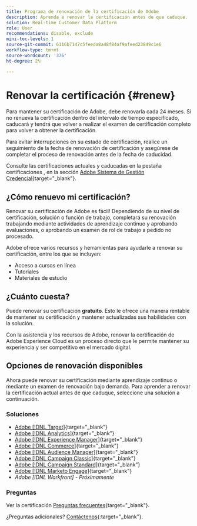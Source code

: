 ```yaml
---
title: Programa de renovación de la certificación de Adobe
description: Aprenda a renovar la certificación antes de que caduque.
solution: Real-time Customer Data Platform
role: User
recommendations: disable, exclude
mini-toc-levels: 1
source-git-commit: 6116b7147c5feeda8a48f84af9afeed23849c1e6
workflow-type: tm+mt
source-wordcount: '376'
ht-degree: 2%

---
```


# Renovar la certificación {#renew}

Para mantener su certificación de Adobe, debe renovarla cada 24 meses. Si no renueva la certificación dentro del intervalo de tiempo especificado, caducará y tendrá que volver a realizar el examen de certificación completo para volver a obtener la certificación.

Para evitar interrupciones en su estado de certificación, realice un seguimiento de la fecha de renovación de certificación y asegúrese de completar el proceso de renovación antes de la fecha de caducidad.

Consulte las certificaciones actuales y caducadas en la pestaña certificaciones , en la sección [Adobe Sistema de Gestión Credencial](https://www.certmetrics.com/adobe/candidate/cert_summary.aspx){target="_blank"}.

## ¿Cómo renuevo mi certificación?

Renovar su certificación de Adobe es fácil! Dependiendo de su nivel de certificación, solución o función de trabajo, completará su renovación trabajando mediante actividades de aprendizaje continuo y aprobando evaluaciones, o aprobando un examen de rol de trabajo a pedido no procesado.

Adobe ofrece varios recursos y herramientas para ayudarle a renovar su certificación, entre los que se incluyen:

* Acceso a cursos en línea
* Tutoriales
* Materiales de estudio

## ¿Cuánto cuesta?

Puede renovar su certificación **gratuito**. Esto le ofrece una manera rentable de mantener su certificación y mantener actualizadas sus habilidades con la solución.

Con la asistencia y los recursos de Adobe, renovar la certificación de Adobe Experience Cloud es un proceso directo que le permite mantener su experiencia y ser competitivo en el mercado digital.

## Opciones de renovación disponibles

Ahora puede renovar su certificación mediante aprendizaje continuo o mediante un examen de renovación bajo demanda. Para aprender a renovar la certificación actual antes de que caduque, seleccione una solución a continuación.

### Soluciones

* [Adobe [!DNL Target]](https://experienceleague.adobe.com/docs/certification/certification/technical-certifications/at/at-renew.html?lang=en){target="_blank"}
* [Adobe [!DNL Analytics]](https://experienceleague.adobe.com/docs/certification/certification/technical-certifications/aa/aa-renew.html?lang=en){target="_blank"}
* [Adobe [!DNL Experience Manager]](https://experienceleague.adobe.com/docs/certification/certification/technical-certifications/aem/aem-renew.html?lang=en){target="_blank"}
* [Adobe [!DNL Commerce]](https://experienceleague.adobe.com/docs/certification/certification/technical-certifications/ac/ac-renew.html?lang=en){target="_blank"}
* [Adobe [!DNL Audience Manager]](https://experienceleague.adobe.com/docs/certification/certification/technical-certifications/aam/aam-renew.html?lang=en){target="_blank"}
* [Adobe [!DNL Campaign Classic]](https://experienceleague.adobe.com/docs/certification/certification/technical-certifications/acc/acc-renew.html?lang=en){target="_blank"}
* [Adobe [!DNL Campaign Standard]](https://experienceleague.adobe.com/docs/certification/certification/technical-certifications/acs/acs-renew.html?lang=en){target="_blank"}
* [Adobe [!DNL Marketo Engage]](https://experienceleague.adobe.com/docs/certification/certification/technical-certifications/ame/ame-renew.html?lang=en){target="_blank"}
* _Adobe [!DNL Workfront] - Próximamente_

### Preguntas

Ver la certificación [Preguntas frecuentes](https://experienceleague.adobe.com/docs/certification/certification/faq.html?lang=en){target="_blank"}.

¿Preguntas adicionales? [Contáctenos](mailto:certif@adobe.com){:target=&quot;_blank&quot;}.
